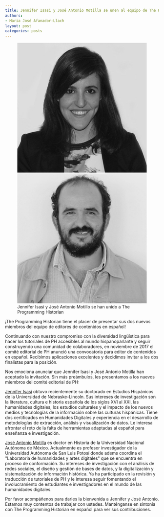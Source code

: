 ```yaml
---
title: Jennifer Isasi y José Antonio Motilla se unen al equipo de The Programming Historian en español 
authors:
- Maria José Afanador-Llach
layout: post
categories: posts
---
```


<p><figure><img src="/avatars/Jennifer-Isasi.png" alt=""/><img src="/avatars/Jose-Antonio-Motilla.png" alt=""/><figcaption>
    Jennifer Isasi y José Antonio Motillo se han unido a The Programming Historian</figcaption></figure></p>
    
¡The Programming Historian tiene el placer de presentar sus dos nuevos miembros del equipo de editores de contenidos en español!

Continuando con nuestro compromiso con la diversidad lingüística para hacer los tutoriales de PH accesibles al mundo hispanoparlante y seguir construyendo una comunidad de colaboradores, en noviembre de 2017 el comité editorial de PH anunció una convocatoria para editor de contenidos en español. Recibimos aplicaciones excelentes y decidimos invitar a los dos finalistas para la posición.  

Nos emociona anunciar que Jennifer Isasi y José Antonio Motilla han aceptado la invitación. Sin más preámbulos, les presentamos a los nuevos miembros del comité editorial de PH:

[Jennifer Isasi](@jenniferisve) obtuvo recientemente su doctorado en Estudios Hispánicos de la Universidad de Nebraske-Lincoln. Sus intereses de investigación son la literatura, cultura e historia española de los siglos XVI al XXI, las humanidades digitales, los estudios culturales y el impacto de los nuevos medios y tecnologías de la información sobre las culturas hispánicas. Tiene dos certificados en Humanidades Digitales y experiencia en el desarrollo de metodologías de extracción, análisis y visualización de datos. Le interesa afrontar el reto de la falta de herramientas adaptadas al español para enseñanza e investigación. 

[José Antonio Motilla](@jamotilla) es doctor en Historia de la Universidad Nacional Autónoma de México. Actualmente es profesor investigador de la Universidad Autónoma de San Luis Potosí donde adems coordina el "Laboratoria de humanidades y artes digitales" que se encuentra en proceso de conformación. Su intereses de investigación con el análisis de redes sociales, el diseño y gestión de bases de datos, y la digitalización y sistematización de información histórica. Ya ha participado en la revisión y traducción de tutoriales de PH y le interesa seguir fomentando el involucramiento de estudiantes e investigadores en el mundo de las humanidades digitales.  

Por favor acompáñenos para darles la bienvenida a Jennifer y José Antonio. Estamos muy contentos de trabajar con ustedes. Manténganse en sintonía con The Programming Historian en español para ver sus contribuciones.
    
